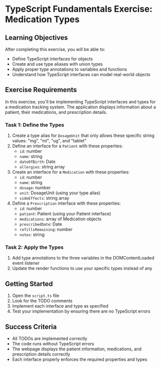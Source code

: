 # TypeScript Fundamentals Exercise: Medication Types

## Learning Objectives
After completing this exercise, you will be able to:
- Define TypeScript interfaces for objects
- Create and use type aliases with union types
- Apply proper type annotations to variables and functions
- Understand how TypeScript interfaces can model real-world objects

## Exercise Requirements

In this exercise, you'll be implementing TypeScript interfaces and types for a medication tracking system. The application displays information about a patient, their medications, and prescription details.

### Task 1: Define the Types
1. Create a type alias for `DosageUnit` that only allows these specific string values: "mg", "ml", "ug", and "tablet"
2. Define an interface for a `Patient` with these properties:
   - `id`: number
   - `name`: string
   - `dateOfBirth`: Date
   - `allergies`: string array
3. Create an interface for a `Medication` with these properties:
   - `id`: number
   - `name`: string
   - `dosage`: number
   - `unit`: DosageUnit (using your type alias)
   - `sideEffects`: string array
4. Define a `Prescription` interface with these properties:
   - `id`: number
   - `patient`: Patient (using your Patient interface)
   - `medications`: array of Medication objects
   - `prescribedDate`: Date
   - `refillsRemaining`: number
   - `notes`: string

### Task 2: Apply the Types
1. Add type annotations to the three variables in the DOMContentLoaded event listener
2. Update the render functions to use your specific types instead of any

## Getting Started
1. Open the `script.ts` file
2. Look for the TODO comments
3. Implement each interface and type as specified
4. Test your implementation by ensuring there are no TypeScript errors

## Success Criteria
- All TODOs are implemented correctly
- The code runs without TypeScript errors
- The webpage displays the patient information, medications, and prescription details correctly
- Each interface properly enforces the required properties and types 